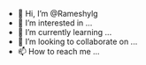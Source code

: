- 👋 Hi, I’m @Rameshylg
- 👀 I’m interested in ...
- 🌱 I’m currently learning ...
- 💞️ I’m looking to collaborate on ...
- 📫 How to reach me ...

<!---
Rameshylg/Rameshylg is a ✨ special ✨ repository because its `README.md` (this file) appears on your GitHub profile.
You can click the Preview link to take a look at your changes.
--->

